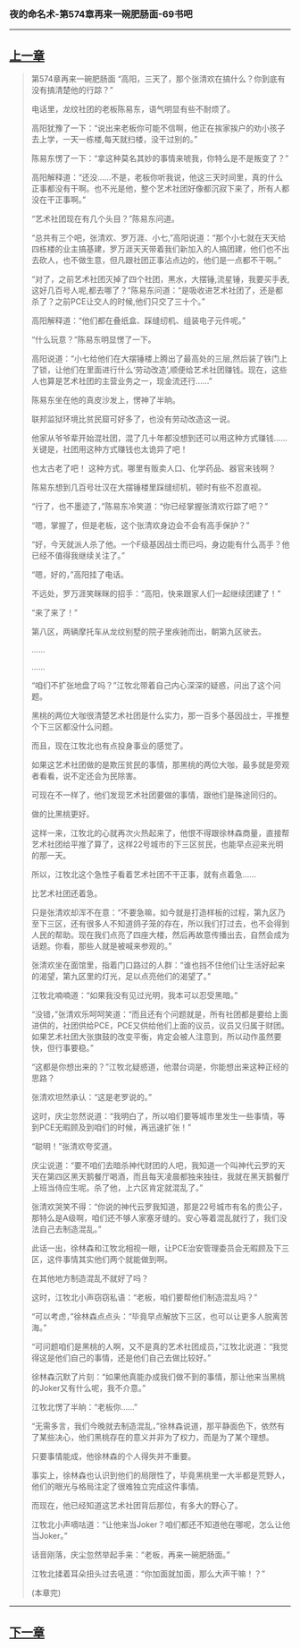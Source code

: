 ### 夜的命名术-第574章再来一碗肥肠面-69书吧

--------
[上一章](./23be58b295018415dc4dcabaccd803a1.md)
--------


>
>
>
>第574章再来一碗肥肠面
>“高阳，三天了，那个张清欢在搞什么？你到底有没有搞清楚他的行踪？”
>
>电话里，龙纹社团的老板陈易东，语气明显有些不耐烦了。
>
>高阳犹豫了一下：“说出来老板你可能不信啊，他正在挨家挨户的劝小孩子去上学，一天一栋楼,每天就扫楼，没干过别的。”
>
>陈易东愣了一下：“拿这种莫名其妙的事情来唬我，你特么是不是叛变了？”
>
>高阳解释道：“还没……不是，老板你听我说，他这三天时间里，真的什么正事都没有干啊。也不光是他，整个艺术社团好像都沉寂下来了，所有人都没在干正事啊。”
>
>“艺术社团现在有几个头目？”陈易东问道。
>
>“总共有三个吧，张清欢、罗万涯、小七,”高阳说道：“那个小七就在天天给四栋楼的业主搞基建，罗万涯天天带着我们新加入的人搞团建，他们也不出去砍人，也不做生意，但凡跟社团正事沾点边的，他们是一点都不干啊。”
>
>“对了，之前艺术社团灭掉了四个社团，黑水，大摆锤,流星锤，我要买手表,这好几百号人呢,都去哪了？”陈易东问道：“是吸收进艺术社团了，还是都杀了？之前PCE让交人的时候,他们只交了三十个。”
>
>高阳解释道：“他们都在叠纸盒、踩缝纫机、组装电子元件呢。”
>
>“什么玩意？”陈易东明显愣了一下。
>
>高阳说道：“小七给他们在大摆锤楼上腾出了最高处的三层,然后装了铁门上了锁，让他们在里面进行什么‘劳动改造’,顺便给艺术社团赚钱。现在，这些人也算是艺术社团的主营业务之一，现金流还行……”
>
>陈易东坐在他的真皮沙发上，愣神了半晌。
>
>联邦监狱环境比贫民窟可好多了，也没有劳动改造这一说。
>
>他家从爷爷辈开始混社团，混了几十年都没想到还可以用这种方式赚钱……关键是，社团用这种方式赚钱也太诡异了吧！
>
>也太古老了吧！
>这种方式，哪里有贩卖人口、化学药品、器官来钱啊？
>
>陈易东想到几百号壮汉在大摆锤楼里踩缝纫机，顿时有些不忍直视。
>
>“行了，也不墨迹了，”陈易东冷笑道：“你已经掌握张清欢行踪了吧？”
>
>“嗯，掌握了，但是老板，这个张清欢身边会不会有高手保护？”
>
>“好，今天就派人杀了他。一个F级基因战士而已吗，身边能有什么高手？他已经不值得我继续关注了。”
>
>“嗯，好的，”高阳挂了电话。
>
>不远处，罗万涯笑眯眯的招手：“高阳，快来跟家人们一起继续团建了！”
>
>“来了来了！”
>
>第八区，两辆摩托车从龙纹别墅的院子里疾驰而出，朝第九区驶去。
>
>……
>
>……
>
>“咱们不扩张地盘了吗？”江牧北带着自己内心深深的疑惑，问出了这个问题。
>
>黑桃的两位大咖很清楚艺术社团是什么实力，那一百多个基因战士，平推整个下三区都没什么问题。
>
>而且，现在江牧北也有点投身事业的感觉了。
>
>如果这艺术社团做的是欺压贫民的事情，那黑桃的两位大咖，最多就是旁观者看看，说不定还会为民除害。
>
>可现在不一样了，他们发现艺术社团要做的事情，跟他们是殊途同归的。
>
>做的比黑桃更好。
>
>这样一来，江牧北的心就再次火热起来了，他恨不得跟徐林森商量，直接帮艺术社团给平推了算了，这样22号城市的下三区贫民，也能早点迎来光明的那一天。
>
>所以，江牧北这个急性子看着艺术社团不干正事，就有点着急……
>
>比艺术社团还着急。
>
>只是张清欢却浑不在意：“不要急嘛，如今就是打造样板的过程，第九区乃至下三区，还有很多人不知道鸽子笼的存在，所以我们打过去，也不会得到人民的帮助。现在我们点亮了四座大楼，然后再故意传播出去，自然会成为话题。你看，那些人就是被喊来参观的。”
>
>张清欢坐在面馆里，指着门口路过的人群：“谁也挡不住他们让生活好起来的渴望，第九区里的灯光，足以点亮他们的渴望了。”
>
>江牧北喃喃道：“如果我没有见过光明，我本可以忍受黑暗。”
>
>“没错，”张清欢乐呵呵笑道：“而且还有个问题就是，所有社团都是要给上面进供的，社团供给PCE，PCE又供给他们上面的议员，议员又归属于财团。如果艺术社团大张旗鼓的改变平衡，肯定会被人注意到，所以动作虽然要快，但行事要稳。”
>
>“这都是你想出来的？”江牧北疑惑道，他潜台词是，你能想出来这种正经的思路？
>
>张清欢坦然承认：“这是老罗说的。”
>
>这时，庆尘忽然说道：“我明白了，所以咱们要等城市里发生一些事情，等到PCE无暇顾及到咱们的时候，再迅速扩张！”
>
>“聪明！”张清欢夸奖道。
>
>庆尘说道：“要不咱们去暗杀神代财团的人吧，我知道一个叫神代云罗的天天在第四区黑天鹅餐厅喝酒，而且每天凌晨都独来独往，我就在黑天鹅餐厅上班当侍应生呢。杀了他，上六区肯定就混乱了。”
>
>张清欢哭笑不得：“你说的神代云罗我知道，那是22号城市有名的贵公子，那特么是A级啊，咱们还不够人家塞牙缝的。安心等着混乱就行了，我们没法自己去制造混乱。”
>
>此话一出，徐林森和江牧北相视一眼，让PCE治安管理委员会无暇顾及下三区，这件事情其实他们两个就能做到啊。
>
>在其他地方制造混乱不就好了吗？
>
>这时，江牧北小声窃窃私语：“老板，咱们要帮他们制造混乱吗？”
>
>“可以考虑，”徐林森点点头：“毕竟早点解放下三区，也可以让更多人脱离苦海。”
>
>“可问题咱们是黑桃的人啊，又不是真的艺术社团成员，”江牧北说道：“我觉得这是他们自己的事情，还是他们自己去做比较好。”
>
>徐林森沉默了片刻：“如果他真能办成我们做不到的事情，那让他来当黑桃的Joker又有什么呢，我不介意。”
>
>江牧北愣了半晌：“老板你……”
>
>“无需多言，我们今晚就去制造混乱，”徐林森说道，那平静面色下，依然有了某些决心，他们黑桃存在的意义并非为了权力，而是为了某个理想。
>
>只要事情能成，他徐林森的个人得失并不重要。
>
>事实上，徐林森也认识到他们的局限性了，毕竟黑桃里一大半都是荒野人，他们的眼光与格局注定了很难独立完成这件事情。
>
>而现在，他已经知道这艺术社团背后那位，有多大的野心了。
>
>江牧北小声嘀咕道：“让他来当Joker？咱们都还不知道他在哪呢，怎么让他当Joker。”
>
>话音刚落，庆尘忽然举起手来：“老板，再来一碗肥肠面。”
>
>江牧北揉着耳朵扭头过去吼道：“你加面就加面，那么大声干嘛！？”
>
>(本章完)
>
>

--------
[下一章](./5448581a3e042b91a140520a18a99c02.md)
--------
